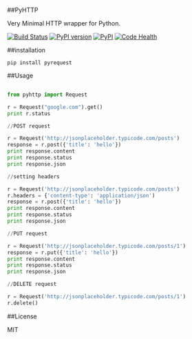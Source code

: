 ##PyHTTP

Very Minimal HTTP wrapper for Python.

[![Build Status](https://travis-ci.org/plasmashadow/pyhttp.svg?branch=master)](https://travis-ci.org/plasmashadow/pyhttp)
[![PyPI version](https://badge.fury.io/py/mondb.svg)](http://badge.fury.io/py/pyrequest)
[![PyPI](https://img.shields.io/pypi/dm/mondb.svg)](https://pypi.python.org/pypi/pyrequest)
[![Code Health](https://landscape.io/github/plasmashadow/pyhttp/master/landscape.svg?style=flat)](https://landscape.io/github/plasmashadow/pyhttp/master)


##installation
```
pip install pyrequest
```

##Usage

```python
  
from pyhttp import Request

r = Request("google.com").get()
print r.status

//POST request

r = Request('http://jsonplaceholder.typicode.com/posts')
response = r.post({'title': 'hello'})
print response.content
print response.status
print response.json

//setting headers

r = Request('http://jsonplaceholder.typicode.com/posts')
r.headers = {'content-type': 'application/json')
response = r.post({'title': 'hello'})
print response.content
print response.status
print response.json

//PUT request

r = Request('http://jsonplaceholder.typicode.com/posts/1')
response = r.put({'title': 'hello'})
print response.content
print response.status
print response.json

//DELETE request

r = Request('http://jsonplaceholder.typicode.com/posts/1')
r.delete()


```

##License

MIT